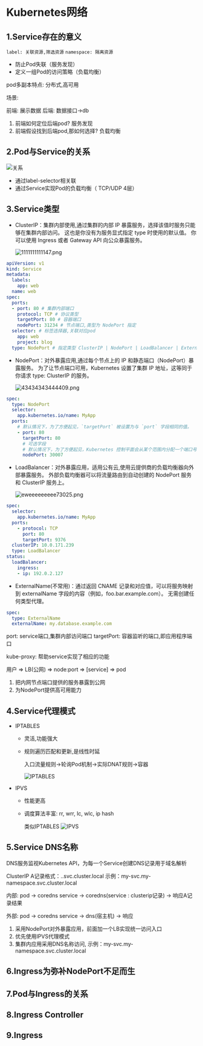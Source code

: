 # Kubernetes网络

## 1.Service存在的意义

`label: 关联资源,筛选资源`
`namespace: 隔离资源`

* 防止Pod失联（服务发现）
* 定义一组Pod的访问策略（负载均衡）

pod多副本特点: 分布式,高可用

场景:

前端: 展示数据
后端: 数据接口->db

1. 前端如何定位后端pod? 服务发现
2. 前端假设找到后端pod,那如何选择? 负载均衡

## 2.Pod与Service的关系

![关系](https://pic.imgdb.cn/item/641b0fd0a682492fcc0a1da4.png)

* 通过label-selector相关联
* 通过Service实现Pod的负载均衡（ TCP/UDP 4层）

## 3.Service类型

* ClusterIP：集群内部使用,通过集群的内部 IP 暴露服务，选择该值时服务只能够在集群内部访问。 这也是你没有为服务显式指定 type 时使用的默认值。 你可以使用 Ingress 或者 Gateway API 向公众暴露服务。

    ![1111111111147.png](https://s2.loli.net/2023/03/23/yvH4i3nlS6VZ1Fd.png)

```yaml
apiVersion: v1
kind: Service
metadata:
  labels:
    app: web
  name: web
spec:
  ports:
  - port: 80 # 集群内部端口
    protocol: TCP # 协议类型
    targetPort: 80 # 容器端口
    nodePort: 31234 # 节点端口,类型为 NodePort 指定
  selector: # 标签选择器,关联对应pod
    app: web
    project: blog
  type: NodePort # 指定类型 ClusterIP | NodePort | LoadBalancer | ExternalName
```

* NodePort：对外暴露应用,通过每个节点上的 IP 和静态端口（NodePort）暴露服务。 为了让节点端口可用，Kubernetes 设置了集群 IP 地址，这等同于你请求 type: ClusterIP 的服务。

    ![43434343444409.png](https://s2.loli.net/2023/03/23/lKpP9OWcyT4aosB.png)

```yaml
spec:
  type: NodePort
  selector:
    app.kubernetes.io/name: MyApp
  ports:
    # 默认情况下，为了方便起见，`targetPort` 被设置为与 `port` 字段相同的值。
    - port: 80
      targetPort: 80
      # 可选字段
      # 默认情况下，为了方便起见，Kubernetes 控制平面会从某个范围内分配一个端口号（默认：30000-32767）
      nodePort: 30007
```

* LoadBalancer：对外暴露应用，适用公有云,使用云提供商的负载均衡器向外部暴露服务。 外部负载均衡器可以将流量路由到自动创建的 NodePort 服务和 ClusterIP 服务上。

    ![eweeeeeeeee73025.png](https://s2.loli.net/2023/03/23/rUC7RcOLp9Bz4VF.png)

```yaml
spec:
  selector:
    app.kubernetes.io/name: MyApp
  ports:
    - protocol: TCP
      port: 80
      targetPort: 9376
  clusterIP: 10.0.171.239
  type: LoadBalancer
status:
  loadBalancer:
    ingress:
    - ip: 192.0.2.127
```

* ExternalName(不常用)：通过返回 CNAME 记录和对应值，可以将服务映射到 externalName 字段的内容（例如，foo.bar.example.com）。 无需创建任何类型代理。

```yaml
spec:
  type: ExternalName
  externalName: my.database.example.com
```

port: service端口,集群内部访问端口
targetPort: 容器监听的端口,即应用程序端口

kube-proxy: 帮助service实现了相应的功能

用户 => LB(公网) => node:port => [service] => pod

1. 把内网节点端口提供的服务暴露到公网
2. 为NodePort提供高可用能力

## 4.Service代理模式

* IPTABLES
  * 灵活,功能强大
  * 规则遍历匹配和更新,是线性时延

    入口流量规则->轮询Pod机制->实际DNAT规则->容器
    
    ![IPTABLES](https://pic.imgdb.cn/item/641c3c7da682492fccdba86b.png)

* IPVS
  * 性能更高
  * 调度算法丰富: rr, wrr, lc, wlc, ip hash

    类似IPTABLES
    ![IPVS](https://pic.imgdb.cn/item/641c3c7da682492fccdba829.png)

## 5.Service DNS名称

DNS服务监视Kubernetes API，为每一个Service创建DNS记录用于域名解析

ClusterIP A记录格式：<service-name>.<namespace-name>.svc.cluster.local
示例：my-svc.my-namespace.svc.cluster.local

内部: pod -> coredns service -> coredns(service : clusterip记录) -> 响应A记录结果

外部: pod -> coredns service -> dns(宿主机) -> 响应

1. 采用NodePort对外暴露应用，前面加一个LB实现统一访问入口
2. 优先使用IPVS代理模式
3. 集群内应用采用DNS名称访问, 示例：my-svc.my-namespace.svc.cluster.local

## 6.Ingress为弥补NodePort不足而生

## 7.Pod与Ingress的关系

## 8.Ingress Controller

## 9.Ingress